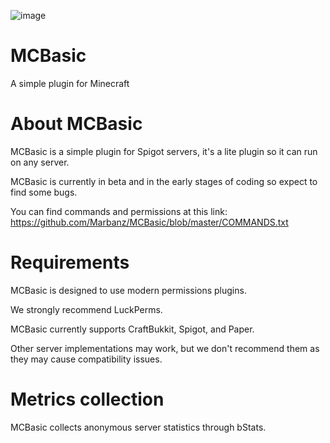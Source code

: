 ![image](https://user-images.githubusercontent.com/74062032/118278356-39243600-b4ca-11eb-96b6-38f5f9180f96.png)

# MCBasic

A simple plugin for Minecraft

# About MCBasic

MCBasic is a simple plugin for Spigot servers, it's a lite plugin so it can run on any server.

MCBasic is currently in beta and in the early stages of coding so expect to find some bugs.

You can find commands and permissions at this link:
https://github.com/Marbanz/MCBasic/blob/master/COMMANDS.txt

# Requirements

MCBasic is designed to use modern permissions plugins.

We strongly recommend LuckPerms.

MCBasic currently supports CraftBukkit, Spigot, and Paper.

Other server implementations may work, but we don't recommend them as they may cause compatibility issues.

# Metrics collection

MCBasic collects anonymous server statistics through bStats.

